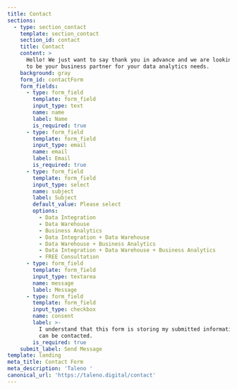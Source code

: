 ```yaml
---
title: Contact
sections:
  - type: section_contact
    template: section_contact
    section_id: contact
    title: Contact
    content: >
      Hello! We just want to say thank you in advance and we are looking forward
      to be your business partner for your data analytics needs.
    background: gray
    form_id: contactForm
    form_fields:
      - type: form_field
        template: form_field
        input_type: text
        name: name
        label: Name
        is_required: true
      - type: form_field
        template: form_field
        input_type: email
        name: email
        label: Email
        is_required: true
      - type: form_field
        template: form_field
        input_type: select
        name: subject
        label: Subject
        default_value: Please select
        options:
          - Data Integration
          - Data Warehouse
          - Business Analytics
          - Data Integration + Data Warehouse
          - Data Warehouse + Business Analytics
          - Data Integration + Data Warehouse + Business Analytics
          - FREE Consultation
      - type: form_field
        template: form_field
        input_type: textarea
        name: message
        label: Message
      - type: form_field
        template: form_field
        input_type: checkbox
        name: consent
        label: >-
          I understand that this form is storing my submitted information so I
          can be contacted.
        is_required: true
    submit_label: Send Message
template: landing
meta_title: Contact Form
meta_description: 'Taleno '
canonical_url: 'https://taleno.digital/contact'
---
```

